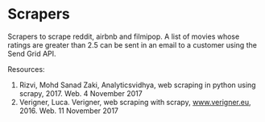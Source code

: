 # Scrapers
Scrapers to scrape reddit, airbnb and filmipop. A list of movies whose ratings are greater than 2.5 can be sent in an email to a customer using the Send Grid API. 

Resources:
1. Rizvi, Mohd Sanad Zaki, Analyticsvidhya, web scraping in python using scrapy, 2017. Web. 4 November 2017 
2. Verigner, Luca. Verigner, web scraping with scrapy, www.verigner.eu, 2016. Web. 11 November 2017
